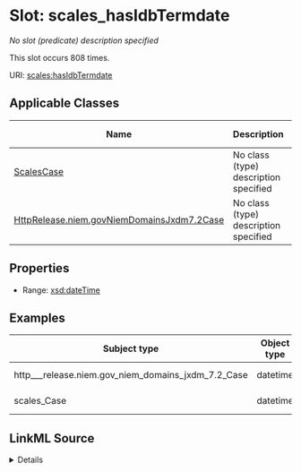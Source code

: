 

# Slot: scales_hasIdbTermdate


_No slot (predicate) description specified_






This slot occurs 808 times.


URI: [scales:hasIdbTermdate](http://schemas.scales-okn.org/rdf/scales#hasIdbTermdate)



<!-- no inheritance hierarchy -->





## Applicable Classes

| Name | Description | Modifies Slot |
| --- | --- | --- |
| [ScalesCase](../classes/ScalesCase.md) | No class (type) description specified |  yes  |
| [HttpRelease.niem.govNiemDomainsJxdm7.2Case](../classes/HttpRelease.niem.govNiemDomainsJxdm7.2Case.md) | No class (type) description specified |  yes  |







## Properties

* Range: [xsd:dateTime](http://www.w3.org/2001/XMLSchema#dateTime)






## Examples

| Subject type | Object type | Example subject | Example object | Occurrences |
| --- | --- | --- | --- | --- |
| http___release.niem.gov_niem_domains_jxdm_7.2_Case | datetime | scales:/CaseCivil | 2016-06-29T00:00:00 | 808 |
| scales_Case | datetime | scales:/CaseCivil | 2016-06-29T00:00:00 | 808 |




## LinkML Source

<details>

```yaml
name: scales_hasIdbTermdate
annotations:
  count:
    tag: count
    value: 808
description: No slot (predicate) description specified
examples:
- object:
    example_object: '2016-06-29T00:00:00'
    example_object_type: datetime
    example_predicate: scales:hasIdbTermdate
    example_subject: scales:/CaseCivil
    example_subject_type: http___release.niem.gov_niem_domains_jxdm_7.2_Case
- object:
    example_object: '2016-06-29T00:00:00'
    example_object_type: datetime
    example_predicate: scales:hasIdbTermdate
    example_subject: scales:/CaseCivil
    example_subject_type: scales_Case
from_schema: scales-kg
rank: 1000
slot_uri: scales:hasIdbTermdate
alias: scales_hasIdbTermdate
domain_of:
- http___release.niem.gov_niem_domains_jxdm_7.2_Case
- scales_Case
range: datetime

```
</details>